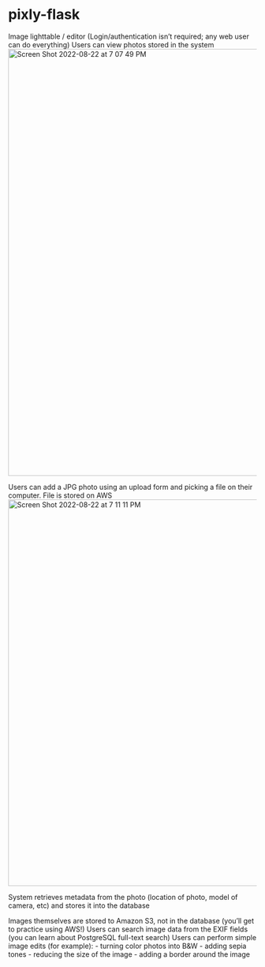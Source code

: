 # pixly-flask

Image lighttable / editor
(Login/authentication isn’t required; any web user can do everything)
Users can view photos stored in the system
<img width="866" alt="Screen Shot 2022-08-22 at 7 07 49 PM" src="https://user-images.githubusercontent.com/728518/186053247-167e7cce-c436-4704-94cc-80e78e28277a.png">


Users can add a JPG photo using an upload form and picking a file on their computer. File is stored on AWS
<img width="784" alt="Screen Shot 2022-08-22 at 7 11 11 PM" src="https://user-images.githubusercontent.com/728518/186053568-49d29fa5-f02e-4d2d-82ce-1bd6629003d4.png">


System retrieves metadata from the photo (location of photo, model of camera, etc) and stores it into the database




Images themselves are stored to Amazon S3, not in the database (you’ll get to practice using AWS!)
Users can search image data from the EXIF fields (you can learn about PostgreSQL full-text search)
Users can perform simple image edits (for example): - turning color photos into B&W - adding sepia tones - reducing the size of the image - adding a border around the image

